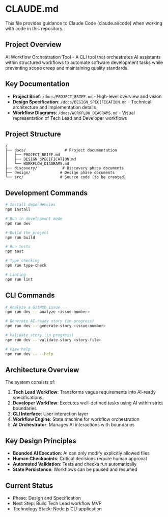 # CLAUDE.md

This file provides guidance to Claude Code (claude.ai/code) when working with code in this repository.

## Project Overview

AI Workflow Orchestration Tool - A CLI tool that orchestrates AI assistants within structured workflows to automate software development tasks while preventing scope creep and maintaining quality standards.

## Key Documentation

- **Project Brief**: `/docs/PROJECT_BRIEF.md` - High-level overview and vision
- **Design Specification**: `/docs/DESIGN_SPECIFICATION.md` - Technical architecture and implementation details
- **Workflow Diagrams**: `/docs/WORKFLOW_DIAGRAMS.md` - Visual representation of Tech Lead and Developer workflows

## Project Structure

```
/
├── docs/                 # Project documentation
│   ├── PROJECT_BRIEF.md
│   ├── DESIGN_SPECIFICATION.md
│   └── WORKFLOW_DIAGRAMS.md
├── discovery/           # Discovery phase documents
├── design/             # Design phase documents
└── src/                # Source code (to be created)
```

## Development Commands

```bash
# Install dependencies
npm install

# Run in development mode
npm run dev

# Build the project
npm run build

# Run tests
npm test

# Type checking
npm run type-check

# Linting
npm run lint
```

## CLI Commands

```bash
# Analyze a GitHub issue
npm run dev -- analyze <issue-number>

# Generate AI-ready story (in progress)
npm run dev -- generate-story <issue-number>

# Validate story (in progress)
npm run dev -- validate-story <story-file>

# View help
npm run dev -- --help
```

## Architecture Overview

The system consists of:
1. **Tech Lead Workflow**: Transforms vague requirements into AI-ready specifications
2. **Developer Workflow**: Executes well-defined tasks using AI within strict boundaries
3. **CLI Interface**: User interaction layer
4. **Workflow Engine**: State machine for workflow orchestration
5. **AI Orchestrator**: Manages AI interactions with boundaries

## Key Design Principles

- **Bounded AI Execution**: AI can only modify explicitly allowed files
- **Human Checkpoints**: Critical decisions require human approval
- **Automated Validation**: Tests and checks run automatically
- **State Persistence**: Workflows can be paused and resumed

## Current Status

- Phase: Design and Specification
- Next Step: Build Tech Lead workflow MVP
- Technology Stack: Node.js CLI application